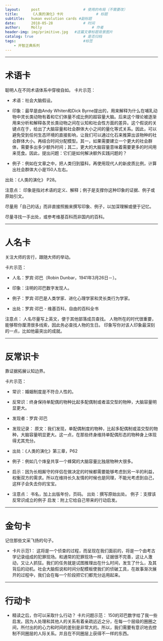 ```yaml
---
layout:     post   				    # 使用的布局（不需要改）
title:      《人类的演化》卡片 				# 标题
subtitle:   human evolution cards #副标题
date:       2018-05-28 				# 时间
author:     Molly 						# 作者
header-img: img/primitive.jpg 	#这篇文章标题背景图片
catalog: true 						# 是否归档
tags:								#标签
    - 开智正典系列
---
```


***
# 术语卡



聪明人在不同术语体系中穿梭自如。
卡片示范：


- 术语：社会大脑假设。


- 印象：最早是由Andy Whiten和Dick Byrne提出的，用来解释为什么在哺乳动物中灵长类动物有着和它们体量不成比例的超容量大脑。后来这个理论被逐渐用来分析和解释各灵长类动物之间在认知和社会性方面的差异。这个假说的关键点在于，给出了大脑容量和社会群体大小之间的量化等式关系。因此，可以避免受到任何生态环境的直接影响，让我们可以通过化石来推算出该物种的社会群体大小。再结合时间分配模型。其一，如果需要建立一个更大的社会群体，需要多出多少额外时间；其二，更大的大脑容量意味着需要更多的时间用来觅食。因此，提出问题：它们是如何解决额外实践问题的？


- 例子：例如在文章之中，把人类归到猿科，再使用现代人的新皮质比例，计算出社会群体大小是150人左右。

出处：《人类的演化》 P28。


注意点：
印象是指对术语的定义、解释；例子是支撑你这种印象的证据、例子或原始引文。


尽量用「自己的话」而非直接照搬来撰写印象、例子，以加深理解或便于记忆。


尽量寻找一手出处，或参考维基百科而非国内的百科。


***

# 人名卡

关注大师的言行，跟随大师的举动。


卡片示范：
- 人名：罗宾·邓巴（Robin Dunbar，1941年3月26日－）。


- 印象：注明的邓巴数字发现人。


- 例子：罗宾·邓巴是人类学家、进化心理学家和灵长类行为学家。


- 出处：罗宾·邓巴 - 维基百科，自由的百科全书


注意点：
人名尽量写上英文，便于其他部落成员查找。
人物所在的时代很重要，能够帮你厘清很多线索，因此务必查找人物的生日。
印象写你对该人印象最深刻的一点，比如他最突出的成就。


***
# 反常识卡

靠证据拓展认知边界。


卡片示范：


- 常识：婚姻制度是不符合人性的。


- 反常识：终身保持单配偶的物种比起多配偶制或者滥交型的物种，大脑容量明显更大。


- 发现者：罗宾·邓巴


- 发现记录：
原文：我们发现，单配偶制度的物种，比起多配偶制或滥交型的物种，大脑容量明显更大。这一点，在那些终身维持单配偶形态的物种身上体现得尤其充分。

- 出处：《人类的演化》第三章，P62


- 例子：例如几个烽皇共享一个蜂窝的大脑容量比独居物种大很多。


- 启示：因为长相厮守的伴侣在做决定的时候都需要能够考虑到另一半的利益，权衡双方的需求。所以在维持长久友情的时候也是同理，不能光考虑到自己，这样子会失去你的宝宝。


- 注意点：
书名，加上出版年份，页码。
出处：撰写原始出处。
例子：支撑该反常识成立的例子
启发：附上它给自己带来的行动启发。

***

# 金句卡

记住那些文采飞扬的句子。
- 卡片示范1：
这将是一个侦查的过程，而呈现在我们面前的，将是一个由考古学记录组成的犯罪现场。和通常的犯罪现场一样，证据很不完善，这让人激动，又让人抓狂。我们的任务就是试图推理出在什么时间，发生了什么，及其背后的动机。社会大脑假说和时间分配模板使我们的侦破工具，在故事渐次展开的过程中，我们会在每一个阶段把它们都充分运用起来。


***

# 行动卡

- 精读之后，你可以采取什么行动？
卡片问题示范：
150的邓巴数字给了我一些启发。因为人处理和其他人的关系有着亲疏远近之分，在每一个层级的圈圈之间，所付出的的心力和时间的差别是非常大的。所以，我们需要有意识地去控制不同圈层的人际关系。并且在不同圈层上获得不一样的东西。
